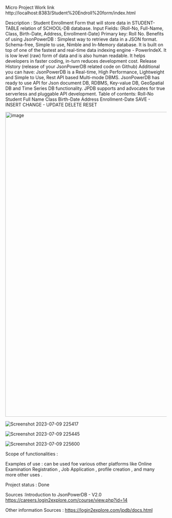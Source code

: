 Micro Project Work
link http://localhost:8383/Student%20Endroll%20form/index.html

Description : Student Enrollment Form that will store data in STUDENT-TABLE relation of SCHOOL-DB database. Input Fields: {Roll-No, Full-Name, Class, Birth-Date, Address, Enrollment-Date}
Primary key: Roll No.
Benefits of using JsonPowerDB : Simplest way to retrieve data in a JSON format. Schema-free, Simple to use, Nimble and In-Memory database. It is built on top of one of the fastest and real-time data indexing engine - PowerIndeX. It is low level (raw) form of data and is also human readable. It helps developers in faster coding, in-turn reduces development cost. Release History (release of your JsonPowerDB related code on Github)
Additional you can have: JsonPowerDB is a Real-time, High Performance, Lightweight and Simple to Use, Rest API based Multi-mode DBMS. JsonPowerDB has ready to use API for Json document DB, RDBMS, Key-value DB, GeoSpatial DB and Time Series DB functionality. JPDB supports and advocates for true serverless and pluggable API development.
Table of contents: Roll-No Student Full Name Class Birth-Date Address Enrollment-Date SAVE - INSERT CHANGE - UPDATE DELETE RESET

<img width="949" alt="image" src="https://github.com/aniket2608/Student-Enrollment-Form-project-/assets/121717693/ddc58696-fa6d-44d0-87c5-fb2378ca1a33">

![Screenshot 2023-07-09 225417](https://github.com/aniket2608/Student-Enrollment-Form-project-/assets/121717693/033b1581-b92b-4ce1-a213-93d4a78ab336)

![Screenshot 2023-07-09 225445](https://github.com/aniket2608/Student-Enrollment-Form-project-/assets/121717693/7ddf6291-31fb-4cb0-a843-dff4af57a215)

![Screenshot 2023-07-09 225600](https://github.com/aniket2608/Student-Enrollment-Form-project-/assets/121717693/43831b73-70bb-45dc-9530-9f8d5650ef39)

Scope of functionalities :

Examples of use : can be used foe various other platforms like Online Examination Registration , Job Application , profile creation , and many more other uses .

Project status : Done

Sources :Introduction to JsonPowerDB - V2.0 https://careers.login2explore.com/course/view.php?id=14

Other information Sources : https://login2explore.com/jpdb/docs.html










